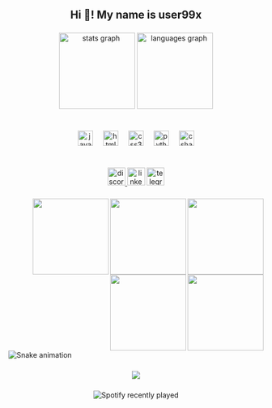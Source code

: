 <h2 align="center">Hi 👋! My name is user99x</h2>

###

<div align="center">
  <img src="https://github-readme-stats.vercel.app/api?username=user99x&hide_title=false&hide_rank=false&show_icons=true&include_all_commits=true&count_private=true&disable_animations=false&theme=dracula&locale=en&hide_border=false" height="150" alt="stats graph"  />
  <img src="https://github-readme-stats.vercel.app/api/top-langs?username=user99x&locale=en&hide_title=false&layout=compact&card_width=320&langs_count=5&theme=dracula&hide_border=false" height="150" alt="languages graph"  />
</div>

###

<br clear="both">

<div align="center">
  <img src="https://cdn.jsdelivr.net/gh/devicons/devicon/icons/javascript/javascript-original.svg" height="30" alt="javascript logo"  />
  <img width="12" />
  <img src="https://cdn.jsdelivr.net/gh/devicons/devicon/icons/html5/html5-original.svg" height="30" alt="html5 logo"  />
  <img width="12" />
  <img src="https://cdn.jsdelivr.net/gh/devicons/devicon/icons/css3/css3-original.svg" height="30" alt="css3 logo"  />
  <img width="12" />
  <img src="https://cdn.jsdelivr.net/gh/devicons/devicon/icons/python/python-original.svg" height="30" alt="python logo"  />
  <img width="12" />
  <img src="https://cdn.jsdelivr.net/gh/devicons/devicon/icons/csharp/csharp-original.svg" height="30" alt="csharp logo"  />
</div>

###

<br clear="both">

<div align="center">
  <a href="http://discordapp.com/users/1311234876971946016" target="_blank">
    <img src="https://img.shields.io/static/v1?message=Discord&logo=discord&label=&color=7289DA&logoColor=white&labelColor=&style=for-the-badge" height="35" alt="discord logo"  />
  </a>
  <img src="https://img.shields.io/static/v1?message=LinkedIn&logo=linkedin&label=&color=0077B5&logoColor=white&labelColor=&style=for-the-badge" height="35" alt="linkedin logo"  />
  <a href="@user33x" target="_blank">
    <img src="https://img.shields.io/static/v1?message=Telegram&logo=telegram&label=&color=2CA5E0&logoColor=white&labelColor=&style=for-the-badge" height="35" alt="telegram logo"  />
  </a>
</div>

###

<img align="right" height="150" src="https://i.imgflip.com/9kvuv2.jpg"  />

###

<img align="right" height="150" src="https://i.imgflip.com/9kvuv2.jpg"  />

###

<img align="right" height="150" src="https://i.imgflip.com/9kvuv2.jpg"  />

###

<img align="right" height="150" src="https://i.imgflip.com/9kvuv2.jpg"  />

###

<img align="right" height="150" src="https://i.imgflip.com/9kvuv2.jpg"  />

###

<br clear="both">

<img src="https://raw.githubusercontent.com/user99x/user99x/output/snake.svg" alt="Snake animation" />

###

<div align="center">
  <img src="https://profile-counter.glitch.me/user99x/count.svg?"  />
</div>

###

<div align="center">
  <img src="https://spotify-recently-played-readme.vercel.app/api?count=5" alt="Spotify recently played"  />
</div>

###
